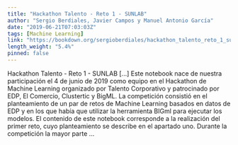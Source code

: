 ```yaml
---
title: "Hackathon Talento - Reto 1 - SUNLAB"
author: "Sergio Berdiales, Javier Campos y Manuel Antonio García"
date: "2019-06-21T07:03:03Z"
tags: [Machine Learning]
link: "https://bookdown.org/sergioberdiales/hackathon_talento_reto_1_sunlab/"
length_weight: "5.4%"
pinned: false
---
```


Hackathon Talento - Reto 1 - SUNLAB [...] Este notebook nace de nuestra participación el 4 de junio de 2019 como equipo en el Hackathon de Machine Learning organizado por Talento Corporativo y patrocinado por EDP, El Comercio, Clustertic y BigML. La competición consistió en el planteamiento de un par de retos de Machine Learning basados en datos de EDP y en los que había que utilizar la herramienta BIGml para ejecutar los modelos. El contenido de este notebook corresponde a la realización del primer reto, cuyo planteamiento se describe en el apartado uno. Durante la competición la mayor parte  ...
